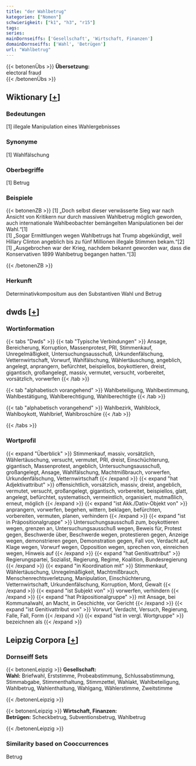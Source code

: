 ```yaml
---
title: "der Wahlbetrug"
kategorien: ["Nomen"]
schwierigkeit: ["k1", "h3", "r15"]
tags:
series:
mainDornseiffs: ['Gesellschaft', 'Wirtschaft, Finanzen']
domainDornseiffs: ['Wahl', 'Betrügen']
url: "Wahlbetrug"
---
```


{{< betonenÜbs >}}
**Übersetzung:**  
electoral fraud  
{{< /betonenÜbs >}}

## Wiktionary [[+](https://de.wiktionary.org/wiki/Wahlbetrug)]

### Bedeutungen
[1] illegale Manipulation eines Wahlergebnisses  

### Synonyme
[1] Wahlfälschung  

### Oberbegriffe
[1] Betrug  

### Beispiele
{{< betonenZB >}}
[1] „Doch selbst dieser verwässerte Sieg war nach Ansicht von Kritikern nur durch massiven Wahlbetrug möglich geworden, auch internationale Wahlbeobachter bemängelten Manipulationen bei der Wahl.“[1]  
[1] „Sogar Ermittlungen wegen Wahlbetrugs hat Trump abgekündigt, weil Hillary Clinton angeblich bis zu fünf Millionen illegale Stimmen bekam.“[2]  
[1] „Ausgebrochen war der Krieg, nachdem bekannt geworden war, dass die Konservativen 1899 Wahlbetrug begangen hatten.“[3]  

{{< /betonenZB >}}
### Herkunft
Determinativkompositum aus den Substantiven Wahl und Betrug  



## dwds [[+](https://www.dwds.de/wb/Wahlbetrug)]

### Wortinformation
{{< tabs "Dwds" >}}
{{< tab "Typische Verbindungen" >}}
Ansage, Bereicherung, Korruption, Massenprotest, PRI, Stimmenkauf, Unregelmäßigkeit, Untersuchungsausschuß, Urkundenfälschung, Vetternwirtschaft, Vorwurf, Wahlfälschung, Wählertäuschung, angeblich, angelegt, anprangern, befürchtet, beispiellos, boykottieren, dreist, gigantisch, großangelegt, massiv, vermutet, versucht, vorbereitet, vorsätzlich, vorwerfen
{{< /tab >}}

{{< tab "alphabetisch vorangehend" >}}
Wahlbeteiligung, Wahlbestimmung, Wahlbestätigung, Wahlberechtigung, Wahlberechtigte
{{< /tab >}}

{{< tab "alphabetisch vorangehend" >}}
Wahlbezirk, Wahlblock, Wahlboykott, Wahlbrief, Wahlbroschüre
{{< /tab >}}

{{< /tabs >}}

### Wortprofil
{{< expand "Überblick" >}} Stimmenkauf, massiv, vorsätzlich, Wählertäuschung, versucht, vermutet, PRI, dreist, Einschüchterung, gigantisch, Massenprotest, angeblich, Untersuchungsausschuß, großangelegt, Ansage, Wahlfälschung, Machtmißbrauch, vorwerfen, Urkundenfälschung, Vetternwirtschaft {{< /expand >}}
{{< expand "hat Adjektivattribut" >}} offensichtlich, vorsätzlich, massiv, dreist, angeblich, vermutet, versucht, großangelegt, gigantisch, vorbereitet, beispiellos, glatt, angelegt, befürchtet, systematisch, vermeintlich, organisiert, mutmaßlich, erneut, möglich {{< /expand >}}
{{< expand "ist Akk./Dativ-Objekt von" >}} anprangern, vorwerfen, begehen, wittern, beklagen, befürchten, vorbereiten, vermuten, planen, verhindern {{< /expand >}}
{{< expand "ist in Präpositionalgruppe" >}} Untersuchungsausschuß zum, boykottieren wegen, grenzen an, Untersuchungsausschuß wegen, Beweis für, Protest gegen, Beschwerde über, Beschwerde wegen, protestieren gegen, Anzeige wegen, demonstrieren gegen, Demonstration gegen, Fall von, Verdacht auf, Klage wegen, Vorwurf wegen, Opposition wegen, sprechen von, einreichen wegen, Hinweis auf {{< /expand >}}
{{< expand "hat Genitivattribut" >}} Regierungspartei, Sozialist, Regierung, Regime, Koalition, Bundesregierung {{< /expand >}}
{{< expand "in Koordination mit" >}} Stimmenkauf, Wählertäuschung, Unregelmäßigkeit, Machtmißbrauch, Menschenrechtsverletzung, Manipulation, Einschüchterung, Vetternwirtschaft, Urkundenfälschung, Korruption, Mord, Gewalt {{< /expand >}}
{{< expand "ist Subjekt von" >}} vorwerfen, verhindern {{< /expand >}}
{{< expand "hat Präpositionalgruppe" >}} mit Ansage, bei Kommunalwahl, an Macht, in Geschichte, vor Gericht {{< /expand >}}
{{< expand "ist Genitivattribut von" >}} Vorwurf, Verdacht, Versuch, Regierung, Falle, Fall, Form {{< /expand >}}
{{< expand "ist in vergl. Wortgruppe" >}} bezeichnen als {{< /expand >}}

## Leipzig Corpora [[+](https://corpora.uni-leipzig.de/en/res?word=Wahlbetrug&corpusId=deu_newscrawl-public_2018)]

### Dornseiff Sets
{{< betonenLeipzig >}}
**Gesellschaft:**  
**Wahl:** Briefwahl, Erststimme, Probeabstimmung, Schlussabstimmung, Stimmabgabe, Stimmenthaltung, Stimmzettel, Wahlakt, Wahlbeteiligung, Wahlbetrug, Wahlenthaltung, Wahlgang, Wählerstimme, Zweitstimme  

{{< /betonenLeipzig >}}


{{< betonenLeipzig >}}
**Wirtschaft, Finanzen:**  
**Betrügen:** Scheckbetrug, Subventionsbetrug, Wahlbetrug  

{{< /betonenLeipzig >}}

### Similarity based on Cooccurrences
Betrug

